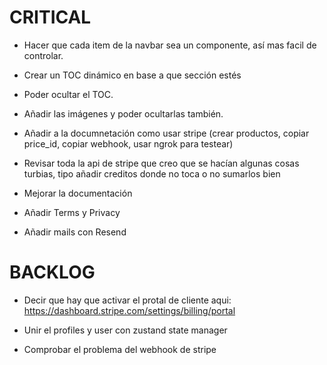 # CRITICAL

- Hacer que cada item de la navbar sea un componente, así mas facil de controlar.
- Crear un TOC dinámico en base a que sección estés
- Poder ocultar el TOC.
- Añadir las imágenes y poder ocultarlas también.

- Añadir a la documnetación como usar stripe (crear productos, copiar price_id, copiar webhook, usar ngrok para testear)

- Revisar toda la api de stripe que creo que se hacían algunas cosas turbias, tipo añadir creditos donde no toca o no sumarlos bien
- Mejorar la documentación
- Añadir Terms y Privacy
- Añadir mails con Resend

# BACKLOG

- Decir que hay que activar el protal de cliente aqui: https://dashboard.stripe.com/settings/billing/portal

- Unir el profiles y user con zustand state manager

- Comprobar el problema del webhook de stripe
